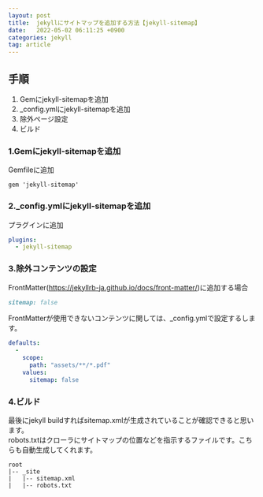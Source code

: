```yaml
---
layout: post
title:  jekyllにサイトマップを追加する方法【jekyll-sitemap】
date:   2022-05-02 06:11:25 +0900
categories: jekyll
tag: article
---
```


## 手順

1. Gemにjekyll-sitemapを追加
2. _config.ymlにjekyll-sitemapを追加
3. 除外ページ設定
4. ビルド

### 1.Gemにjekyll-sitemapを追加
Gemfileに追加
```gemfile
gem 'jekyll-sitemap'
```

### 2._config.ymlにjekyll-sitemapを追加
プラグインに追加
```yml
plugins:
  - jekyll-sitemap
```

### 3.除外コンテンツの設定
FrontMatter(https://jekyllrb-ja.github.io/docs/front-matter/)に追加する場合
```markdown
sitemap: false
```

FrontMatterが使用できないコンテンツに関しては、_config.ymlで設定するします。
```yml
defaults:
  -
    scope:
      path: "assets/**/*.pdf"
    values:
      sitemap: false
```

### 4.ビルド
最後にjekyll buildすればsitemap.xmlが生成されていることが確認できると思います。<br>
robots.txtはクローラにサイトマップの位置などを指示するファイルです。こちらも自動生成してくれます。
```
root
|-- _site
|   |-- sitemap.xml
|   |-- robots.txt
```